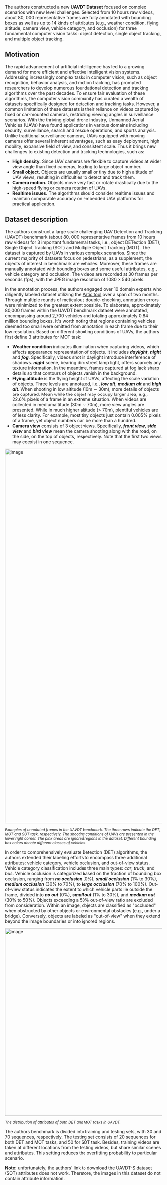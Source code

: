 The authors constructed a new **UAVDT Dataset** focused on complex scenarios with new level challenges. Selected from 10 hours raw videos, about 80, 000 representative frames are fully annotated with bounding boxes as well as up to 14 kinds of attributes (e.g., weather condition, flying altitude, camera view, vehicle category, and occlusion) for three fundamental computer vision tasks: object detection, single object tracking, and multiple object tracking. 

## Motivation

The rapid advancement of artificial intelligence has led to a growing demand for more efficient and effective intelligent vision systems. Addressing increasingly complex tasks in computer vision, such as object recognition, behavior analysis, and motion tracking, has prompted researchers to develop numerous foundational detection and tracking algorithms over the past decades. To ensure fair evaluation of these algorithms, the computer vision community has curated a wealth of datasets specifically designed for detection and tracking tasks. However, a common limitation of these datasets is their reliance on videos captured by fixed or car-mounted cameras, restricting viewing angles in surveillance scenarios. With the thriving global drone industry, Unmanned Aerial Vehicles (UAVs) have found applications in various domains including security, surveillance, search and rescue operations, and sports analysis. Unlike traditional surveillance cameras, UAVs equipped with moving cameras offer several inherent advantages, such as easy deployment, high mobility, expansive field of view, and consistent scale. Thus it brings new challenges to existing detection and tracking technologies, such as:
* **High density.** Since UAV cameras are flexible to capture videos at wider view angle than fixed cameras, leading to large object number.
* **Small object.** Objects are usually small or tiny due to high altitude of UAV views, resulting in difficulties to detect and track them.
* **Camera motion.** Objects move very fast or rotate drastically due to the high-speed flying or camera rotation of UAVs.
* **Realtime issues.** The algorithms should consider realtime issues and maintain comparable accuracy on embedded UAV platforms for practical application.

## Dataset description

The authors construct a large scale challenging UAV Detection and Tracking (UAVDT) benchmark (about 80, 000 representative frames from 10 hours raw videos) for 3 important fundamental tasks, i.e., object DETection (DET), Single Object Tracking (SOT) and Multiple Object Tracking (MOT). The dataset is captured by UAVs in various complex scenarios. Since the current majority of datasets focus on pedestrians, as a supplement, the objects of interest in benchmark are vehicles. Moreover, these frames are manually annotated with bounding boxes and some useful attributes, e.g., vehicle category and occlusion. The videos
are recorded at 30 frames per seconds (fps), with the JPEG image resolution of 1080 × 540 pixels. 

In the annotation process, the authors engaged over 10 domain experts who diligently labeled dataset utilizing the [Vatic tool](https://www.cs.columbia.edu/~vondrick/vatic/) over a span of two months. Through multiple rounds of meticulous double-checking, annotation errors were minimized to the greatest extent possible. To elaborate, approximately 80,000 frames within the UAVDT benchmark dataset were annotated, encompassing around 2,700 vehicles and totaling approximately 0.84 million bounding boxes. It's worth noting that regions containing vehicles deemed too small were omitted from annotation in each frame due to their low resolution. Based on different shooting conditions of UAVs, the authors first define 3 attributes for MOT task:
* **Weather condition** indicates illumination when capturing videos, which affects appearance representation of objects. It includes ***daylight***, ***night*** and ***fog***. Specifically, videos shot in daylight introduce interference of shadows. ***night*** scene, bearing dim street lamp light, offers scarcely any texture information. In the meantime, frames captured at fog lack sharp details so that contours of objects vanish in the background.
* **Flying altitude** is the flying height of UAVs, affecting the scale variation of objects. Three levels are annotated, i.e., ***low alt***, ***medium alt*** and ***high alt***. When shooting in low altitude (10m ∼ 30m), more details of objects are captured. Mean while the object may occupy larger area, e.g., 22.6% pixels of a frame in an extreme situation. When videos are collected in mediumaltitude (30m ∼ 70m), more view angles are presented. While in much higher altitude (> 70m), plentiful vehicles are of less clarity. For example, most tiny objects just contain 0.005% pixels of a frame, yet object numbers can be more than a hundred.
* **Camera view** consists of 3 object views. Specifically, ***front view***, ***side view*** and ***bird view*** mean the camera shooting along with the road, on the side, on the top of objects, respectively. Note that the first two views may coexist in one sequence.

<img src="https://github.com/dataset-ninja/uavdt/assets/120389559/490091f5-fcdf-4173-9005-4544f8367182" alt="image" width="1200">

<span style="font-size: smaller; font-style: italic;"> Examples of annotated frames in the UAVDT benchmark. The three rows indicate the DET, MOT and SOT task, respectively. The shooting conditions of UAVs are presented in the lower right corner. The pink areas are ignored regions in the dataset. Different bounding box colors denote different classes of vehicles.</span>

In order to comprehensively evaluate Detection (DET) algorithms, the authors extended their labeling efforts to encompass three additional attributes: vehicle category, vehicle occlusion, and out-of-view status. Vehicle category classification includes three main types: *car*, *truck*, and *bus*. Vehicle occlusion is categorized based on the fraction of bounding box occlusion, ranging from ***no occlusion*** (0%), ***small occlusion*** (1% to 30%), ***medium occlusion*** (30% to 70%), to ***large occlusion*** (70% to 100%). Out-of-view status indicates the extent to which vehicle parts lie outside the frame, divided into ***no out*** (0%), ***small out*** (1% to 30%), and ***medium out*** (30% to 50%). Objects exceeding a 50% out-of-view ratio are excluded from consideration. Within an image, objects are classified as "occluded" when obstructed by other objects or environmental obstacles (e.g., under a bridge). Conversely, objects are labeled as "out-of-view" when they extend beyond the image boundaries or into ignored regions.

<img src="https://github.com/dataset-ninja/uavdt/assets/120389559/5bb69497-45ed-43e7-b98f-b74b06699230" alt="image" width="600">

<span style="font-size: smaller; font-style: italic;">The distribution of attributes of both DET and MOT tasks in UAVDT.</span>

The authors benchmark is divided into training and testing sets, with 30 and 70 sequences, respectively. The testing set consists of 20 sequences for both DET and MOT tasks, and 50 for SOT task. Besides, training videos are taken at different locations from the testing videos, but share similar scenes and attributes. This setting reduces the overfitting probability to particular scenario.

**Note:** unfortunately, the authors' link to download the UAVDT-S dataset (SOT) attributes does not work. Therefore, the images in this dataset do not contain attribute information.



